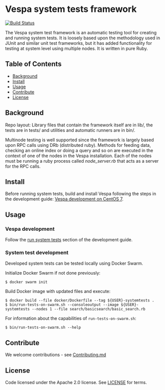 <!-- Copyright 2019 Oath Inc. Licensed under the terms of the Apache 2.0 license. See LICENSE in the project root. -->

# Vespa system tests framework

[![Build Status](https://cd.screwdriver.cd/pipelines/7039/test-system-tests/badge)](https://cd.screwdriver.cd/pipelines/7039)


The Vespa system test framework is an automatic testing tool for creating and running
system tests. It is loosely based upon the methodology used in JUnit and
similar unit test frameworks, but it has added functionality for testing at system level
using multiple nodes. It is written in pure Ruby.

## Table of Contents

- [Background](#background)
- [Install](#install)
- [Usage](#usage)
- [Contribute](#contribute)
- [License](#license)

## Background

Repo layout: Library files that contain the framework itself are in lib/,
the tests are in tests/ and utilities and automatic runners are in bin/.

Multinode testing is well supported since the framework is largely based upon RPC calls using
DRb (distributed ruby). Methods for feeding data, checking an online index or doing a query
and so on are executed in the context of one of the nodes in the Vespa installation.
Each of the nodes must be running a ruby process called <i>node_server.rb</i> that acts as a server
for the RPC calls.

## Install

Before running system tests, build and install Vespa following the steps in the development guide:
[Vespa development on CentOS 7](https://github.com/vespa-engine/docker-image-dev#vespa-development-on-centos-7).

## Usage
### Vespa development

Follow the [run system tests](https://github.com/vespa-engine/docker-image-dev#run-system-tests)
section of the development guide.

### System test development
Developed system tests can be tested locally using Docker Swarm.

Initialize Docker Swarm if not done previously:

```
$ docker swarm init
```

Build Docker image with updated files and execute:

```
$ docker build --file docker/Dockerfile --tag ${USER}-systemtests .
$ bin/run-tests-on-swarm.sh --consoleoutput --image ${USER}-systemtests --nodes 1 --file search/basicsearch/basic_search.rb
```

For information about the capabilities of ```run-tests-on-swarm.sh```:

```
$ bin/run-tests-on-swarm.sh --help
```


## Contribute

We welcome contributions - see [Contributing.md](Contributing.md)

## License

Code licensed under the Apache 2.0 license. See [LICENSE](LICENSE) for terms.


